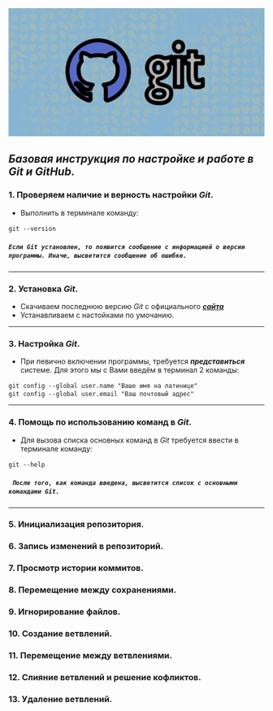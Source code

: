 ![лого github](git.jpg)

***Базовая инструкция по настройке и работе в Git и GitHub.***
---


### 1. Проверяем наличие и верность настройки *Git*.

* Выполнить в терминале команду:
```
git --version
```
##### `Если Git установлен, то появится сообщение с информацией о версии программы. Иначе, высветится сообщение об ошибке.`
---


### 2. Установка *Git*.
* Скачиваем последнюю версию *Git* с официального ***[сайта](https://git-scm.com/downloads)***
* Устанавливаем с настойками по умочанию.
---


### 3. Настройка *Git*.
* При певично включении программы, требуется ***представиться*** системе. Для этого мы с Вами введём в терминал 2 команды:
```
git config --global user.name "Ваше имя на латинице"
git config --global user.email "Ваш почтовый адрес"
```
---


### 4. Помощь по использованию команд в *Git*.
* Для вызова списка основных команд в *Git* требуется ввести в терминале команду:
```
git --help
```
##### ` После того, как команда введена, высветится список с основными командами Git.`
---


### 5. Инициализация репозитория.

### 6. Запись изменений в репозиторий.

### 7. Просмотр истории коммитов.

### 8. Перемещение между сохранениями.

### 9. Игнорирование файлов.

### 10. Создание ветвлений.

### 11. Перемещение между ветвлениями.

### 12. Слияние ветвлений и решение кофликтов.

### 13. Удаление ветвлений.